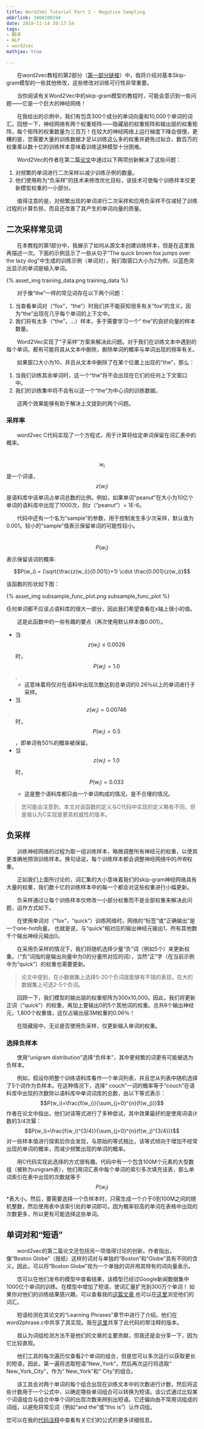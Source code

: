 ```yaml
---
title: Word2Vec Tutorial Part 2 - Negative Sampling
abbrlink: 3460100194
date: 2019-11-14 20:17:54
tags:
- 翻译
- NLP
- word2vec
mathjax: true

---
```

&#8195;&#8195;在word2vec教程的第2部分（[第一部分链接](https://blog.litiezhu.cn/863537285/)）中，我将介绍对基本Skip-gram模型的一些其他修改，这些修改对训练可行性非常重要。

&#8195;&#8195;当你阅读有关Word2Vec中的skip-gram模型的教程时，可能会意识到一些问题——它是一个巨大的神经网络！

&#8195;&#8195;在我给出的示例中，我们有包含300个成分的单词向量和10,000个单词的词汇。回想一下，神经网络有两个权重矩阵——隐藏层的权重矩阵和输出层的权重矩阵，每个矩阵的权重数量为三百万！在较大的神经网络上运行梯度下降会很慢，更糟的是，您需要大量的训练数据才足以训练这么多的权重并避免过拟合，数百万的权重乘以数十亿的训练样本意味着训练这种模型十分困难。

&#8195;&#8195;Word2Vec的作者在第二篇[论文](https://arxiv.org/pdf/1310.4546.pdf)中通过以下两项创新解决了这些问题：

1. 对频繁的单词进行二次采样以减少训练示例的数量。
2. 他们使用称为“负采样”的技术来修改优化目标，该技术可使每个训练样本仅更新模型权重的一小部分。

&#8195;&#8195;值得注意的是，对频繁出现的单词进行二次采样和应用负采样不仅减轻了训练过程的计算负担，而且还改善了其产生的单词向量的质量。

<!--more-->

## 二次采样常见词
&#8195;&#8195;在本教程的第1部分中，我展示了如何从源文本创建训练样本，但是在这里我再描述一次。下面的示例显示了一些从句子“The quick brown fox jumps over the lazy dog”中生成的训练示例（单词对），我们取窗口大小为2为例，以蓝色突出显示的单词是输入单词。

{% asset_img training_data.png training_data %}

&#8195;&#8195;对于像“the”一样的常见词存在以下两个问题：
1. 当查看单词对（“fox”，“the”）时我们并不能获知很多有关“fox”的含义，因为“the”出现在几乎每个单词的上下文中。
2. 我们将有太多（“the”，…）样本，多于需要学习一个“ the”的良好向量的样本数量。

&#8195;&#8195;Word2Vec实现了“子采样”方案来解决此问题。对于我们在训练文本中遇到的每个单词，都有可能将其从文本中删除，删除单词的概率与单词出现的频率有关。

&#8195;&#8195;如果窗口大小为10，并且从文本中删除了在某个位置上出现的“the”，那么：
1. 当我们训练其余单词时，这一个“the”将不会出现在它们的任何上下文窗口中。
2. 我们的训练集中将不会有以这一个“the”为中心词的训练数据。

&#8195;&#8195;这两个效果能够有助于解决上文提到的两个问题。

### 采样率

&#8195;&#8195;word2vec C代码实现了一个方程式，用于计算将给定单词保留在词汇表中的概率。

&#8195;&#8195;$$w_i$$是一个词语，$$z(w_i)$$是语料库中该单词占单词总数的比例。例如，如果单词“peanut”在大小为10亿个单词的语料库中出现了1000次，则z（“peanut”）= 1E-6。

&#8195;&#8195;代码中还有一个名为“sample”的参数，用于控制发生多少次采样，默认值为0.001。较小的“sample”值表示保留单词的可能性较小。

&#8195;&#8195;$$P(w_i)$$表示保留该词的概率:

$$P(w_i) = (\sqrt{\frac{z(w_i)}{0.001}}+1) \cdot \frac{0.001}{z(w_i)}$$

该函数的形状如下图：

{% asset_img subsample_func_plot.png subsample_func_plot %}

任何单词都不应该占语料库的很大一部分，因此我们希望查看在x轴上很小的值。

&#8195;&#8195;这是此函数中的一些有趣的要点（再次使用默认样本值0.001）。

* 当$$z(w_i)\le0.0026$$时，$$P(w_i)=1.0$$.
  * 这意味着将仅对在语料中出现次数达到总单词的0.26％以上的单词进行子采样。
* 当$$z(w_i)=0.00746$$时，$$P(w_i)=0.5$$，即单词有50%的概率被保留。
* 当$$z(w_i)=1.0$$时，$$P(w_i)=0.033$$
  * 这是整个语料库都只由一个单词构成的情况，是不合理的情况。

> 您可能会注意到，本文对该函数的定义与C代码中实现的定义略有不同，但是我认为C实现是更具权威性的版本。

## 负采样

&#8195;&#8195;训练神经网络的过程为取一组训练样本，略微调整所有神经元的权重，以使其更准确地预测训练样本。换句话说，每个训练样本都会调整神经网络中的*所有*权重。

&#8195;&#8195;正如我们上面所讨论的，词汇集的大小意味着我们的skip-gram神经网络具有大量的权重，我们数十亿的训练样本中的每一个都会对这些权重进行小幅更新。

&#8195;&#8195;负采样通过让每个训练样本仅修改一小部分权重而不是全部权重来解决此问题，运作方式如下。

&#8195;&#8195;在使用单词对（“fox”，“quick”）训练网络时，网络的“标签”或“正确输出”是一个one-hot向量。 也就是说，与“quick”相对应的输出神经元输出1，所有其他数千个输出神经元输出0。

&#8195;&#8195;在采用负采样的情况下，我们将随机选择少量“负”词（例如5个）来更新权重。（“负”词指的是输出向量中为0的分量所对应的词），当然“正”字（在当前示例中为“quick”）的权重也需要更新。

> 论文中提到，在小数据集上选择5-20个负词就能够有不错的表现，在大的数据集上可选2-5个负词。

&#8195;&#8195;回顾一下，我们模型的输出层的权重矩阵为300x10,000。因此，我们将更新正词（“quick”）的权重，再加上要输出0的5个其他词的权重。总共6个输出神经元，1,800个权重值，这仅占输出层3M权重的0.06％！

&#8195;&#8195;在隐藏层中，无论是否使用负采样，仅更新输入单词的权重。

### 选择负样本

&#8195;&#8195;使用“unigram distribution”选择“负样本”，其中更频繁的词更有可能被选为负样本。

&#8195;&#8195;例如，假设你把整个训练语料库看作一个单词列表，并且您从列表中随机选择了5个词作为负样本。在这种情况下，选择“ couch”一词的概率等于“couch”在语料库中出现的次数除以语料库中单词词库的总数，由以下等式表示：
$$P(w_i)=\frac{f(w_i)}{\sum_{j=0}^{n}(f(w_j))}$$
作者在论文中指出，他们对该等式进行了多种尝试，其中效果最好的是使用词语计数的3/4次幂：
$$P(w_i)=\frac{f(w_i)^{3/4}}{\sum_{j=0}^{n}(f(w_j)^{3/4})}$$
对一些样本值进行探索后你会发现，与原始的等式相比，该等式倾向于增加不经常出现的单词的概率，而减少频繁出现的单词的概率。

&#8195;&#8195;用C代码实现此选择的方式很有趣。代码中有一个包含100M个元素的大型数组（被称为unigram表），他们用词汇表中每个单词的索引多次填充该表，那么单词索引在表中出现的次数就等于$$P(w_i)$$*表大小。然后，要需要选择一个负样本时，只需生成一个介于0到100M之间的随机整数，然后使用表中该索引处的单词即可。因为概率较高的单词在表格中出现的次数更多，所以更有可能选择这些单词。

## 单词对和“短语”

&#8195;&#8195;word2vec的第二篇论文还包括另一项值得讨论的创新。作者指出，像“Boston Globe”（报纸）这样的词对与单独的“Boston”和“Globe”具有不同的含义。因此，可以将“Boston Globe”视为一个单独的词并用其特有的词向量表示。

&#8195;&#8195;您可以在他们发布的模型中查看结果，该模型已经过Google新闻数据集中1000亿个单词的训练。在模型中增加了短语，使词汇量扩充到300万个单词！
如果你对他们的训练结果感兴趣，可以查看我的[这篇文章](http://mccormickml.com/2016/04/12/googles-pretrained-word2vec-model-in-python/),也可以在[这里](https://github.com/chrisjmccormick/inspect_word2vec/tree/master/vocabulary)浏览他们的词汇。

&#8195;&#8195;短语检测在其论文的“Learning Phrases”章节中进行了介绍。他们在word2phrase.c中共享了其实现。我在[这里](https://github.com/chrisjmccormick/word2vec_commented/blob/master/word2phrase.c)共享了此代码的带注释的版本。

&#8195;&#8195;我认为词组检测方法不是他们的文章的主要贡献，但我还是会分享一下，因为它比较直观。

&#8195;&#8195;他们工具的每次遍历仅查看2个单词的组合，但是您可以多次运行以获取更长的短语，因此，第一遍将选取短语“New_York”，然后再次运行将选取“ New_York_City”，作为“ New_York”和“ City”的组合。

&#8195;&#8195;该工具会对两个单词的每个组合出现在训练文本中的次数进行计数，然后将这些计数用于一个公式中，以确定哪些单词组合可以转换为短语。该公式通过比较某个词语组合与组合中单个词的出现次数来辨别出短语。它还偏向由不常用词组成的词组，以避免将常见词（例如“and the”或“this is”）认作词组。

您可以在我的[代码注释](https://github.com/chrisjmccormick/word2vec_commented/blob/master/word2phrase.c)中查看有关它们的公式的更多详细信息。